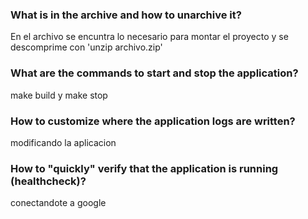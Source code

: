 ### What is in the archive and how to unarchive it?
En el archivo se encuntra lo necesario para montar el proyecto y se descomprime con 'unzip archivo.zip'

### What are the commands to start and stop the application?
make build y make stop

### How to customize where the application logs are written?
modificando la aplicacion

### How to "quickly" verify that the application is running (healthcheck)?
conectandote a google

